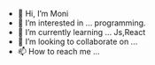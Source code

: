 - 👋 Hi, I’m Moni
- 👀 I’m interested in ... programming.
- 🌱 I’m currently learning ... Js,React
- 💞️ I’m looking to collaborate on ... 
- 📫 How to reach me ...

<!---
onrush1995/onrush1995 is a ✨ special ✨ repository because its `README.md` (this file) appears on your GitHub profile.
You can click the Preview link to take a look at your changes.
--->
